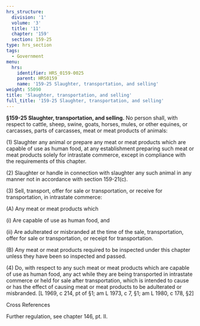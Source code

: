 ```yaml
---
hrs_structure:
  division: '1'
  volume: '3'
  title: '11'
  chapter: '159'
  section: 159-25
type: hrs_section
tags:
  - Government
menu:
  hrs:
    identifier: HRS_0159-0025
    parent: HRS0159
    name: '159-25 Slaughter, transportation, and selling'
weight: 55090
title: 'Slaughter, transportation, and selling'
full_title: '159-25 Slaughter, transportation, and selling'
---
```

**§159-25 Slaughter, transportation, and selling.** No person shall, with respect to cattle, sheep, swine, goats, horses, mules, or other equines, or carcasses, parts of carcasses, meat or meat products of animals:

(1) Slaughter any animal or prepare any meat or meat products which are capable of use as human food, at any establishment preparing such meat or meat products solely for intrastate commerce, except in compliance with the requirements of this chapter.

(2) Slaughter or handle in connection with slaughter any such animal in any manner not in accordance with section 159-21(c).

(3) Sell, transport, offer for sale or transportation, or receive for transportation, in intrastate commerce:

(A) Any meat or meat products which

(i) Are capable of use as human food, and

(ii) Are adulterated or misbranded at the time of the sale, transportation, offer for sale or transportation, or receipt for transportation.

(B) Any meat or meat products required to be inspected under this chapter unless they have been so inspected and passed.

(4) Do, with respect to any such meat or meat products which are capable of use as human food, any act while they are being transported in intrastate commerce or held for sale after transportation, which is intended to cause or has the effect of causing meat or meat products to be adulterated or misbranded. [L 1969, c 214, pt of §1; am L 1973, c 7, §1; am L 1980, c 178, §2]

Cross References

Further regulation, see chapter 146, pt. II.